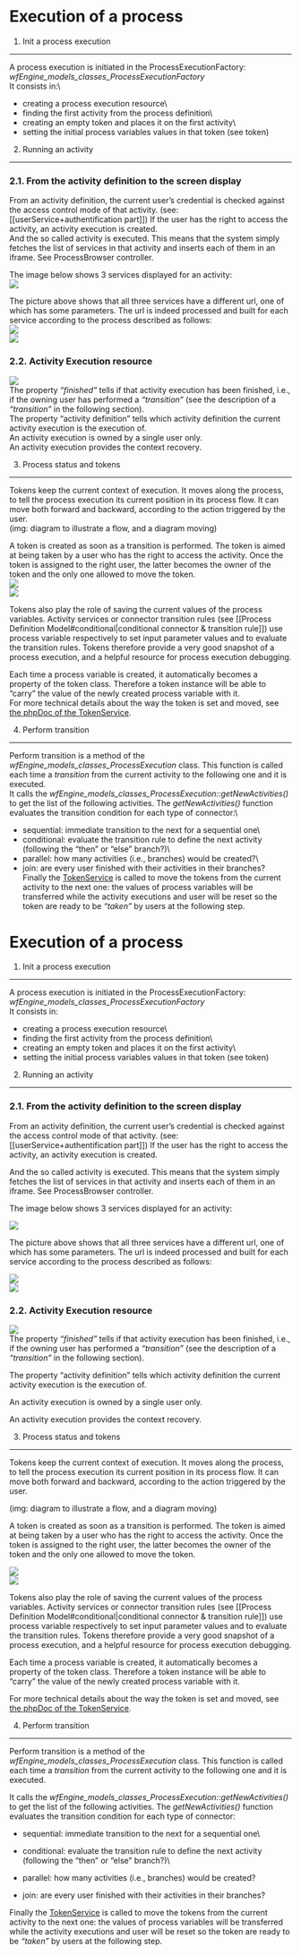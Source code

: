 <!--
created_at: '2011-03-02 18:18:41'
updated_at: '2013-03-13 13:03:34'
authors:
    - 'Jérôme Bogaerts'
contributors:
    - 'Somsack Sipasseuth'
tags:
    - 'Workflow Engine'
-->

Execution of a process
======================

1. Init a process execution
---------------------------

A process execution is initiated in the ProcessExecutionFactory: *wfEngine\_models\_classes\_ProcessExecutionFactory*\
It consists in:\
- creating a process execution resource\
- finding the first activity from the process definition\
- creating an empty token and places it on the first activity\
- setting the initial process variables values in that token (see token)

2. Running an activity
----------------------

### 2.1. From the activity definition to the screen display

From an activity definition, the current user’s credential is checked against the access control mode of that activity. (see: [[userService+authentification part]]) If the user has the right to access the activity, an activity execution is created.\
And the so called activity is executed. This means that the system simply fetches the list of services in that activity and inserts each of them in an iframe. See ProcessBrowser controller.

The image below shows 3 services displayed for an activity:\
![](../resources/services_in_iframe.png)

The picture above shows that all three services have a different url, one of which has some parameters. The url is indeed processed and built for each service according to the process described as follows:\
![](../resources/build_the_service_url.png)\
![](../resources/build_the_service_url_2.png)

### 2.2. Activity Execution resource

![](../resources/generis_actiivty_instance_resource.png)\
The property *“finished”* tells if that activity execution has been finished, i.e., if the owning user has performed a *“transition”* (see the description of a *“transition”* in the following section).\
The property “activity definition” tells which activity definition the current activity execution is the execution of.\
An activity execution is owned by a single user only.\
An activity execution provides the context recovery.

3. Process status and tokens
----------------------------

Tokens keep the current context of execution. It moves along the process, to tell the process execution its current position in its process flow. It can move both forward and backward, according to the action triggered by the user.\
(img: diagram to illustrate a flow, and a diagram moving)

A token is created as soon as a transition is performed. The token is aimed at being taken by a user who has the right to access the activity. Once the token is assigned to the right user, the latter becomes the owner of the token and the only one allowed to move the token.\
![](../resources/tokens1.png)\
![](../resources/tokens2.png)

Tokens also play the role of saving the current values of the process variables. Activity services or connector transition rules (see [[Process Definition Model\#conditional|conditional connector & transition rule]]) use process variable respectively to set input parameter values and to evaluate the transition rules. Tokens therefore provide a very good snapshot of a process execution, and a helpful resource for process execution debugging.

Each time a process variable is created, it automatically becomes a property of the token class. Therefore a token instance will be able to “carry” the value of the newly created process variable with it.\
For more technical details about the way the token is set and moved, see [the phpDoc of the TokenService](http://forge.tao.lu/docs/phpdoc/wfEngine/models_classes/wfEngine_models_classes_TokenService.html).

4. Perform transition
---------------------

Perform transition is a method of the *wfEngine\_models\_classes\_ProcessExecution* class. This function is called each time a *transition* from the current activity to the following one and it is executed.\
It calls the *wfEngine\_models\_classes\_ProcessExecution::getNewActivities()* to get the list of the following activities. The *getNewActivities()* function evaluates the transition condition for each type of connector:\
- sequential: immediate transition to the next for a sequential one\
- conditional: evaluate the transition rule to define the next activity (following the “then” or “else” branch?)\
- parallel: how many activities (i.e., branches) would be created?\
- join: are every user finished with their activities in their branches?\
Finally the [TokenService](http://forge.tao.lu/docs/phpdoc/wfEngine/models_classes/wfEngine_models_classes_TokenService.html) is called to move the tokens from the current activity to the next one: the values of process variables will be transferred while the activity executions and user will be reset so the token are ready to be *“taken”* by users at the following step.

Execution of a process
======================

1. Init a process execution
---------------------------

A process execution is initiated in the ProcessExecutionFactory: *wfEngine\_models\_classes\_ProcessExecutionFactory*\
It consists in:<br/>

- creating a process execution resource\
- finding the first activity from the process definition\
- creating an empty token and places it on the first activity\
- setting the initial process variables values in that token (see token)

2. Running an activity
----------------------

### 2.1. From the activity definition to the screen display

From an activity definition, the current user’s credential is checked against the access control mode of that activity. (see: [[userService+authentification part]]) If the user has the right to access the activity, an activity execution is created.<br/>

And the so called activity is executed. This means that the system simply fetches the list of services in that activity and inserts each of them in an iframe. See ProcessBrowser controller.

The image below shows 3 services displayed for an activity:<br/>

![](../resources/services_in_iframe.png)

The picture above shows that all three services have a different url, one of which has some parameters. The url is indeed processed and built for each service according to the process described as follows:<br/>

![](../resources/build_the_service_url.png)\
![](../resources/build_the_service_url_2.png)

### 2.2. Activity Execution resource

![](../resources/generis_actiivty_instance_resource.png)\
The property *“finished”* tells if that activity execution has been finished, i.e., if the owning user has performed a *“transition”* (see the description of a *“transition”* in the following section).<br/>

The property “activity definition” tells which activity definition the current activity execution is the execution of.<br/>

An activity execution is owned by a single user only.<br/>

An activity execution provides the context recovery.

3. Process status and tokens
----------------------------

Tokens keep the current context of execution. It moves along the process, to tell the process execution its current position in its process flow. It can move both forward and backward, according to the action triggered by the user.<br/>

(img: diagram to illustrate a flow, and a diagram moving)

A token is created as soon as a transition is performed. The token is aimed at being taken by a user who has the right to access the activity. Once the token is assigned to the right user, the latter becomes the owner of the token and the only one allowed to move the token.<br/>

![](../resources/tokens1.png)\
![](../resources/tokens2.png)

Tokens also play the role of saving the current values of the process variables. Activity services or connector transition rules (see [[Process Definition Model\#conditional|conditional connector & transition rule]]) use process variable respectively to set input parameter values and to evaluate the transition rules. Tokens therefore provide a very good snapshot of a process execution, and a helpful resource for process execution debugging.

Each time a process variable is created, it automatically becomes a property of the token class. Therefore a token instance will be able to “carry” the value of the newly created process variable with it.<br/>

For more technical details about the way the token is set and moved, see [the phpDoc of the TokenService](http://forge.tao.lu/docs/phpdoc/wfEngine/models_classes/wfEngine_models_classes_TokenService.html).

4. Perform transition
---------------------

Perform transition is a method of the *wfEngine\_models\_classes\_ProcessExecution* class. This function is called each time a *transition* from the current activity to the following one and it is executed.<br/>

It calls the *wfEngine\_models\_classes\_ProcessExecution::getNewActivities()* to get the list of the following activities. The *getNewActivities()* function evaluates the transition condition for each type of connector:<br/>

- sequential: immediate transition to the next for a sequential one\
- conditional: evaluate the transition rule to define the next activity (following the “then” or “else” branch?)\
- parallel: how many activities (i.e., branches) would be created?<br/>

- join: are every user finished with their activities in their branches?<br/>

Finally the [TokenService](http://forge.tao.lu/docs/phpdoc/wfEngine/models_classes/wfEngine_models_classes_TokenService.html) is called to move the tokens from the current activity to the next one: the values of process variables will be transferred while the activity executions and user will be reset so the token are ready to be *“taken”* by users at the following step.


